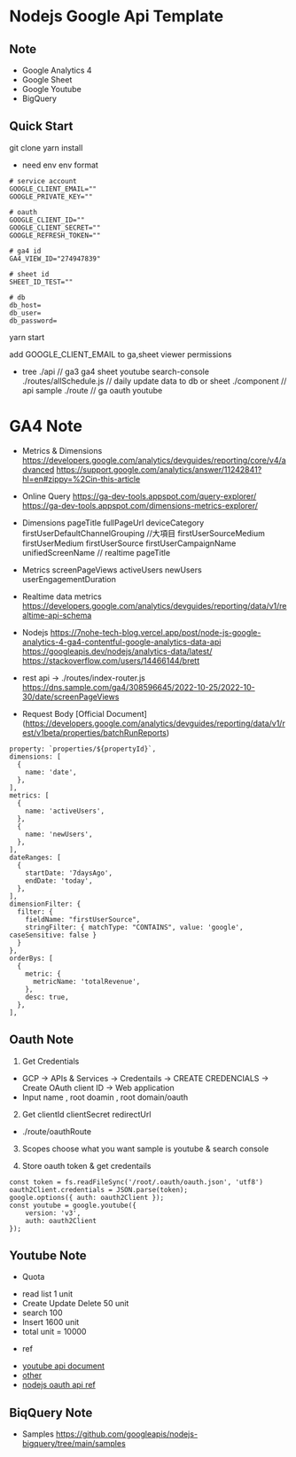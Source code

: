 # Nodejs Google Api Template

## Note
* Google Analytics 4
* Google Sheet
* Google Youtube
* BigQuery

## Quick Start
git clone 
yarn install

* need env
env format
```
# service account
GOOGLE_CLIENT_EMAIL=""
GOOGLE_PRIVATE_KEY=""

# oauth
GOOGLE_CLIENT_ID=""
GOOGLE_CLIENT_SECRET=""
GOOGLE_REFRESH_TOKEN=""

# ga4 id 
GA4_VIEW_ID="274947839"

# sheet id
SHEET_ID_TEST=""

# db
db_host=
db_user=
db_password=
```
yarn start

add GOOGLE_CLIENT_EMAIL to ga,sheet viewer permissions

* tree
./api                     // ga3 ga4 sheet youtube search-console
./routes/allSchedule.js   // daily update data to db or sheet
./component               // api sample
./route                   // ga oauth youtube

# GA4 Note
* Metrics & Dimensions
https://developers.google.com/analytics/devguides/reporting/core/v4/advanced
https://support.google.com/analytics/answer/11242841?hl=en#zippy=%2Cin-this-article

* Online Query
https://ga-dev-tools.appspot.com/query-explorer/
https://ga-dev-tools.appspot.com/dimensions-metrics-explorer/

* Dimensions
pageTitle
fullPageUrl
deviceCategory
firstUserDefaultChannelGrouping   //大項目
firstUserSourceMedium             
firstUserMedium
firstUserSource
firstUserCampaignName
unifiedScreenName     // realtime pageTitle

* Metrics
screenPageViews
activeUsers
newUsers
userEngagementDuration

* Realtime data metrics
https://developers.google.com/analytics/devguides/reporting/data/v1/realtime-api-schema

* Nodejs
https://7nohe-tech-blog.vercel.app/post/node-js-google-analytics-4-ga4-contentful-google-analytics-data-api
https://googleapis.dev/nodejs/analytics-data/latest/
https://stackoverflow.com/users/14466144/brett

* rest api -> ./routes/index-router.js
https://dns.sample.com/ga4/308596645/2022-10-25/2022-10-30/date/screenPageViews

* Request Body
[Official Document]
(https://developers.google.com/analytics/devguides/reporting/data/v1/rest/v1beta/properties/batchRunReports)

```
property: `properties/${propertyId}`,
dimensions: [
  {
    name: 'date',
  },
],
metrics: [
  {
    name: 'activeUsers',
  },
  {
    name: 'newUsers',
  },
],
dateRanges: [
  {
    startDate: '7daysAgo',
    endDate: 'today',
  },
],
dimensionFilter: {
  filter: {
    fieldName: "firstUserSource",
    stringFilter: { matchType: "CONTAINS", value: 'google', caseSensitive: false }
  }
},
orderBys: [
  {
    metric: {
      metricName: 'totalRevenue',
    },
    desc: true,
  },
],
```

## Oauth Note
1. Get Credentials
- GCP -> APIs & Services -> Credentails -> CREATE CREDENCIALS -> Create OAuth client ID -> Web application
- Input name , root doamin , root domain/oauth

2. Get clientId clientSecret redirectUrl
- ./route/oauthRoute

3. Scopes choose what you want
sample is youtube & search console

4. Store oauth token & get credentails
```
const token = fs.readFileSync('/root/.oauth/oauth.json', 'utf8')
oauth2Client.credentials = JSON.parse(token);
google.options({ auth: oauth2Client });
const youtube = google.youtube({
    version: 'v3',
    auth: oauth2Client
});
```
## Youtube Note

* Quota
- read list 1 unit
- Create Update Delete 50 unit
- search 100
- Insert 1600 unit
- total unit = 10000

* ref
- [youtube api document](https://developers.google.com/youtube/v3/docs)
- [other](https://www.pexels.com/zh-tw/search/videos/%E8%BE%A6%E5%85%AC%E5%AE%A4/)
- [nodejs oauth api ref](https://hackmd.io/@c36ICNyhQE6-iTXKxoIocg/S1eYdtA1P)


## BiqQuery Note
* Samples
https://github.com/googleapis/nodejs-bigquery/tree/main/samples